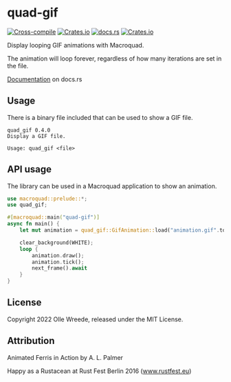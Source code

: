 # quad-gif

[![Cross-compile](https://github.com/ollej/quad-gif/actions/workflows/crosscompile.yml/badge.svg)](https://github.com/ollej/quad-gif/actions/workflows/crosscompile.yml) [![Crates.io](https://img.shields.io/crates/v/quad-gif)](https://crates.io/crates/quad-gif) [![docs.rs](https://img.shields.io/docsrs/quad-gif)](https://docs.rs/quad-gif/latest/quad_gif/) [![Crates.io](https://img.shields.io/crates/l/quad-gif)](https://opensource.org/licenses/MIT)

Display looping GIF animations with Macroquad.

The animation will loop forever, regardless of how many iterations are set in
the file.

[Documentation](https://docs.rs/quad-gif/latest/quad_gif/) on docs.rs

## Usage

There is a binary file included that can be used to show a GIF file.

```
quad_gif 0.4.0
Display a GIF file.

Usage: quad_gif <file>
```

## API usage

The library can be used in a Macroquad application to show an animation.

```rust
use macroquad::prelude::*;
use quad_gif;

#[macroquad::main("quad-gif")]
async fn main() {
    let mut animation = quad_gif::GifAnimation::load("animation.gif".to_string()).await;

    clear_background(WHITE);
    loop {
        animation.draw();
        animation.tick();
        next_frame().await
    }
}
```

## License

Copyright 2022 Olle Wreede, released under the MIT License.

## Attribution

Animated Ferris in Action by A. L. Palmer

Happy as a Rustacean at Rust Fest Berlin 2016 (www.rustfest.eu)
